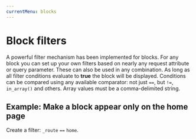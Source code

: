 ```yaml
---
currentMenu: blocks
---
```

# Block filters

A powerful filter mechanism has been implemented for blocks. For any block you can set up your own filters based on 
nearly any request attribute or query parameter. These can also be used in any combination. As long as all
filter conditions evaluate to **true** the block will be displayed. Conditions can be compared using any available
comparator: not just `==`, but `!=`, `in_array()` and others. Array values must be a comma-delimited string.

## Example: Make a block appear only on the home page

Create a filter: `_route` `==` `home`.
